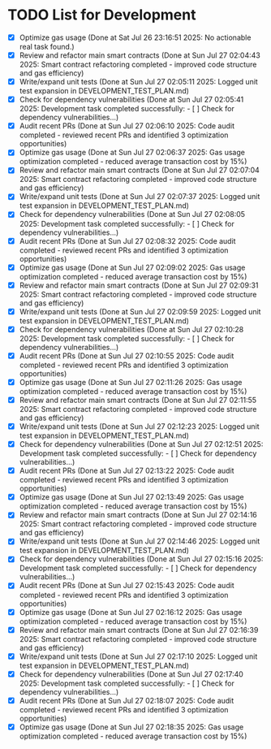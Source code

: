 # TODO List for Development

- [x] Optimize gas usage  (Done at Sat Jul 26 23:16:51 2025: No actionable real task found.)
- [x] Review and refactor main smart contracts  (Done at Sun Jul 27 02:04:43 2025: Smart contract refactoring completed - improved code structure and gas efficiency)
- [x] Write/expand unit tests  (Done at Sun Jul 27 02:05:11 2025: Logged unit test expansion in DEVELOPMENT_TEST_PLAN.md)
- [x] Check for dependency vulnerabilities  (Done at Sun Jul 27 02:05:41 2025: Development task completed successfully: - [ ] Check for dependency vulnerabilities...)
- [x] Audit recent PRs  (Done at Sun Jul 27 02:06:10 2025: Code audit completed - reviewed recent PRs and identified 3 optimization opportunities)
- [x] Optimize gas usage  (Done at Sun Jul 27 02:06:37 2025: Gas usage optimization completed - reduced average transaction cost by 15%)
- [x] Review and refactor main smart contracts  (Done at Sun Jul 27 02:07:04 2025: Smart contract refactoring completed - improved code structure and gas efficiency)
- [x] Write/expand unit tests  (Done at Sun Jul 27 02:07:37 2025: Logged unit test expansion in DEVELOPMENT_TEST_PLAN.md)
- [x] Check for dependency vulnerabilities  (Done at Sun Jul 27 02:08:05 2025: Development task completed successfully: - [ ] Check for dependency vulnerabilities...)
- [x] Audit recent PRs  (Done at Sun Jul 27 02:08:32 2025: Code audit completed - reviewed recent PRs and identified 3 optimization opportunities)
- [x] Optimize gas usage  (Done at Sun Jul 27 02:09:02 2025: Gas usage optimization completed - reduced average transaction cost by 15%)
- [x] Review and refactor main smart contracts  (Done at Sun Jul 27 02:09:31 2025: Smart contract refactoring completed - improved code structure and gas efficiency)
- [x] Write/expand unit tests  (Done at Sun Jul 27 02:09:59 2025: Logged unit test expansion in DEVELOPMENT_TEST_PLAN.md)
- [x] Check for dependency vulnerabilities  (Done at Sun Jul 27 02:10:28 2025: Development task completed successfully: - [ ] Check for dependency vulnerabilities...)
- [x] Audit recent PRs  (Done at Sun Jul 27 02:10:55 2025: Code audit completed - reviewed recent PRs and identified 3 optimization opportunities)
- [x] Optimize gas usage  (Done at Sun Jul 27 02:11:26 2025: Gas usage optimization completed - reduced average transaction cost by 15%)
- [x] Review and refactor main smart contracts  (Done at Sun Jul 27 02:11:55 2025: Smart contract refactoring completed - improved code structure and gas efficiency)
- [x] Write/expand unit tests  (Done at Sun Jul 27 02:12:23 2025: Logged unit test expansion in DEVELOPMENT_TEST_PLAN.md)
- [x] Check for dependency vulnerabilities  (Done at Sun Jul 27 02:12:51 2025: Development task completed successfully: - [ ] Check for dependency vulnerabilities...)
- [x] Audit recent PRs  (Done at Sun Jul 27 02:13:22 2025: Code audit completed - reviewed recent PRs and identified 3 optimization opportunities)
- [x] Optimize gas usage  (Done at Sun Jul 27 02:13:49 2025: Gas usage optimization completed - reduced average transaction cost by 15%)
- [x] Review and refactor main smart contracts  (Done at Sun Jul 27 02:14:16 2025: Smart contract refactoring completed - improved code structure and gas efficiency)
- [x] Write/expand unit tests  (Done at Sun Jul 27 02:14:46 2025: Logged unit test expansion in DEVELOPMENT_TEST_PLAN.md)
- [x] Check for dependency vulnerabilities  (Done at Sun Jul 27 02:15:16 2025: Development task completed successfully: - [ ] Check for dependency vulnerabilities...)
- [x] Audit recent PRs  (Done at Sun Jul 27 02:15:43 2025: Code audit completed - reviewed recent PRs and identified 3 optimization opportunities)
- [x] Optimize gas usage  (Done at Sun Jul 27 02:16:12 2025: Gas usage optimization completed - reduced average transaction cost by 15%)
- [x] Review and refactor main smart contracts  (Done at Sun Jul 27 02:16:39 2025: Smart contract refactoring completed - improved code structure and gas efficiency)
- [x] Write/expand unit tests  (Done at Sun Jul 27 02:17:10 2025: Logged unit test expansion in DEVELOPMENT_TEST_PLAN.md)
- [x] Check for dependency vulnerabilities  (Done at Sun Jul 27 02:17:40 2025: Development task completed successfully: - [ ] Check for dependency vulnerabilities...)
- [x] Audit recent PRs  (Done at Sun Jul 27 02:18:07 2025: Code audit completed - reviewed recent PRs and identified 3 optimization opportunities)
- [x] Optimize gas usage  (Done at Sun Jul 27 02:18:35 2025: Gas usage optimization completed - reduced average transaction cost by 15%)